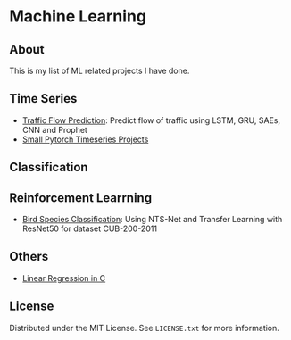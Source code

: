 # Machine Learning

## About

This is my list of ML related projects I have done.

## Time Series

- [Traffic Flow Prediction](https://github.com/newbee1905/trafficFlowPrediction/): Predict flow of traffic using LSTM, GRU, SAEs, CNN and Prophet
- [Small Pytorch Timeseries Projects](https://github.com/newbee1905/pytorch-timeseries)

## Classification

## Reinforcement Learrning

- [Bird Species Classification](https://github.com/newbee1905/bird_species_classification/): Using NTS-Net and Transfer Learning with ResNet50 for dataset CUB-200-2011

## Others

- [Linear Regression in C](https://github.com/newbee1905/linear_regression_c/)

## License

Distributed under the MIT License. See `LICENSE.txt` for more information.
